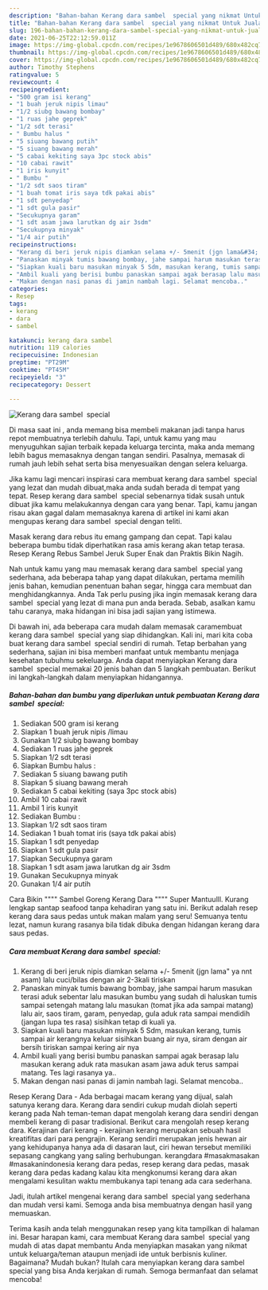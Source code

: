 ```yaml
---
description: "Bahan-bahan Kerang dara sambel  special yang nikmat Untuk Jualan"
title: "Bahan-bahan Kerang dara sambel  special yang nikmat Untuk Jualan"
slug: 196-bahan-bahan-kerang-dara-sambel-special-yang-nikmat-untuk-jualan
date: 2021-06-25T22:12:59.011Z
image: https://img-global.cpcdn.com/recipes/1e9678606501d489/680x482cq70/kerang-dara-sambel-special-foto-resep-utama.jpg
thumbnail: https://img-global.cpcdn.com/recipes/1e9678606501d489/680x482cq70/kerang-dara-sambel-special-foto-resep-utama.jpg
cover: https://img-global.cpcdn.com/recipes/1e9678606501d489/680x482cq70/kerang-dara-sambel-special-foto-resep-utama.jpg
author: Timothy Stephens
ratingvalue: 5
reviewcount: 4
recipeingredient:
- "500 gram isi kerang"
- "1 buah jeruk nipis limau"
- "1/2 siubg bawang bombay"
- "1 ruas jahe geprek"
- "1/2 sdt terasi"
- " Bumbu halus "
- "5 siuang bawang putih"
- "5 siuang bawang merah"
- "5 cabai kekiting saya 3pc stock abis"
- "10 cabai rawit"
- "1 iris kunyit"
- " Bumbu "
- "1/2 sdt saos tiram"
- "1 buah tomat iris saya tdk pakai abis"
- "1 sdt penyedap"
- "1 sdt gula pasir"
- "Secukupnya garam"
- "1 sdt asam jawa larutkan dg air 3sdm"
- "Secukupnya minyak"
- "1/4 air putih"
recipeinstructions:
- "Kerang di beri jeruk nipis diamkan selama +/- 5menit (jgn lama&#34; ya nnt asam) lalu cuci/bilas dengan air 2-3kali tiriskan"
- "Panaskan minyak tumis bawang bombay, jahe sampai harum masukan terasi aduk sebentar lalu masukan bumbu yang sudah di haluskan tumis sampai setengah matang lalu masukan (tomat jika ada sampai matang) lalu air, saos tiram, garam, penyedap, gula aduk rata sampai mendidih (jangan lupa tes rasa) sisihkan tetap di kuali ya."
- "Siapkan kuali baru masukan minyak 5 Sdm, masukan kerang, tumis sampai air kerangnya keluar sisihkan buang air nya, siram dengan air bersih tiriskan sampai kering air nya"
- "Ambil kuali yang berisi bumbu panaskan sampai agak berasap lalu masukan kerang aduk rata masukan asam jawa aduk terus sampai matang. Tes lagi rasanya ya.."
- "Makan dengan nasi panas di jamin nambah lagi. Selamat mencoba.."
categories:
- Resep
tags:
- kerang
- dara
- sambel

katakunci: kerang dara sambel 
nutrition: 119 calories
recipecuisine: Indonesian
preptime: "PT29M"
cooktime: "PT45M"
recipeyield: "3"
recipecategory: Dessert

---
```



![Kerang dara sambel  special](https://img-global.cpcdn.com/recipes/1e9678606501d489/680x482cq70/kerang-dara-sambel-special-foto-resep-utama.jpg)

Di masa  saat ini , anda memang bisa membeli makanan jadi tanpa harus repot membuatnya terlebih dahulu. Tapi, untuk kamu yang mau menyuguhkan sajian terbaik kepada keluarga tercinta, maka anda memang lebih bagus memasaknya dengan tangan sendiri. Pasalnya, memasak di rumah jauh lebih sehat serta bisa menyesuaikan dengan selera keluarga.

Jika kamu lagi mencari inspirasi cara membuat kerang dara sambel  special yang lezat dan mudah dibuat,maka anda sudah berada di tempat yang tepat. Resep kerang dara sambel  special  sebenarnya tidak susah untuk dibuat jika kamu melakukannya dengan cara yang benar. Tapi, kamu jangan risau akan gagal dalam memasaknya 
karena di artikel ini kami akan mengupas kerang dara sambel  special dengan teliti.  

Masak kerang dara rebus itu emang gampang dan cepat. Tapi kalau beberapa bumbu tidak diperhatikan rasa amis kerang akan tetap terasa. Resep Kerang Rebus Sambel Jeruk Super Enak dan Praktis Bikin Nagih.

Nah untuk kamu yang mau memasak kerang dara sambel  special yang sederhana, ada beberapa tahap yang dapat dilakukan, pertama memilih jenis bahan, kemudian penentuan bahan segar, hingga cara membuat dan menghidangkannya. Anda Tak perlu pusing jika ingin memasak kerang dara sambel  special yang lezat di mana pun anda berada. Sebab, asalkan kamu  tahu caranya, maka hidangan ini bisa jadi sajian yang istimewa.

Di bawah ini, ada beberapa cara mudah dalam memasak caramembuat kerang dara sambel  special yang siap dihidangkan. Kali ini, mari kita coba buat kerang dara sambel  special sendiri di rumah. Tetap berbahan yang sederhana, sajian ini bisa memberi manfaat untuk membantu menjaga kesehatan tubuhmu sekeluarga. Anda dapat menyiapkan Kerang dara sambel  special memakai 20 jenis bahan dan 5 langkah pembuatan. Berikut ini langkah-langkah dalam menyiapkan hidangannya.

<!--inarticleads1-->

##### Bahan-bahan dan bumbu yang diperlukan untuk pembuatan Kerang dara sambel  special:

1. Sediakan 500 gram isi kerang
1. Siapkan 1 buah jeruk nipis /limau
1. Gunakan 1/2 siubg bawang bombay
1. Sediakan 1 ruas jahe geprek
1. Siapkan 1/2 sdt terasi
1. Siapkan  Bumbu halus :
1. Sediakan 5 siuang bawang putih
1. Siapkan 5 siuang bawang merah
1. Sediakan 5 cabai kekiting (saya 3pc stock abis)
1. Ambil 10 cabai rawit
1. Ambil 1 iris kunyit
1. Sediakan  Bumbu :
1. Siapkan 1/2 sdt saos tiram
1. Sediakan 1 buah tomat iris (saya tdk pakai abis)
1. Siapkan 1 sdt penyedap
1. Siapkan 1 sdt gula pasir
1. Siapkan Secukupnya garam
1. Siapkan 1 sdt asam jawa larutkan dg air 3sdm
1. Gunakan Secukupnya minyak
1. Gunakan 1/4 air putih


Cara Bikin &#34;&#34;&#34;&#34; Sambel Goreng Kerang Dara &#34;&#34;&#34;&#34; Super Mantuulll. Kurang lengkap santap seafood tanpa kehadiran yang satu ini. Berikut adalah resep kerang dara saus pedas untuk makan malam yang seru! Semuanya tentu lezat, namun kurang rasanya bila tidak dibuka dengan hidangan kerang dara saus pedas. 

<!--inarticleads2-->

##### Cara membuat Kerang dara sambel  special:

1. Kerang di beri jeruk nipis diamkan selama +/- 5menit (jgn lama&#34; ya nnt asam) lalu cuci/bilas dengan air 2-3kali tiriskan
1. Panaskan minyak tumis bawang bombay, jahe sampai harum masukan terasi aduk sebentar lalu masukan bumbu yang sudah di haluskan tumis sampai setengah matang lalu masukan (tomat jika ada sampai matang) lalu air, saos tiram, garam, penyedap, gula aduk rata sampai mendidih (jangan lupa tes rasa) sisihkan tetap di kuali ya.
1. Siapkan kuali baru masukan minyak 5 Sdm, masukan kerang, tumis sampai air kerangnya keluar sisihkan buang air nya, siram dengan air bersih tiriskan sampai kering air nya
1. Ambil kuali yang berisi bumbu panaskan sampai agak berasap lalu masukan kerang aduk rata masukan asam jawa aduk terus sampai matang. Tes lagi rasanya ya..
1. Makan dengan nasi panas di jamin nambah lagi. Selamat mencoba..


Resep Kerang Dara - Ada berbagai macam kerang yang dijual, salah satunya kerang dara. Kerang dara sendiri cukup mudah diolah seperti kerang pada Nah teman-teman dapat mengolah kerang dara sendiri dengan membeli kerang di pasar tradisional. Berikut cara mengolah resep kerang dara. Kerajinan dari kerang - kerajinan kerang merupakan sebuah hasil kreatifitas dari para pengrajin. Kerang sendiri merupakan jenis hewan air yang kehidupanya hanya ada di dasaran laut, ciri hewan tersebut memiliki sepasang cangkang yang saling berhubungan. kerangdara #masakmasakan #masakanindonesia kerang dara pedas, resep kerang dara pedas, masak kerang dara pedas kadang kalau kita mengkonumsi kerang dara akan mengalami kesulitan waktu membukanya tapi tenang ada cara sederhana. 

Jadi, itulah artikel mengenai  kerang dara sambel  special  yang sederhana dan mudah versi kami. Semoga anda bisa membuatnya dengan hasil yang memuaskan. 

Terima kasih anda telah menggunakan resep yang kita tampilkan di halaman ini. Besar harapan kami, cara membuat  Kerang dara sambel  special yang mudah di atas dapat membantu Anda menyiapkan masakan yang nikmat untuk keluarga/teman ataupun menjadi ide untuk berbisnis kuliner. Bagaimana? Mudah bukan? Itulah cara menyiapkan kerang dara sambel  special yang bisa Anda kerjakan di rumah. Semoga bermanfaat dan selamat mencoba!

